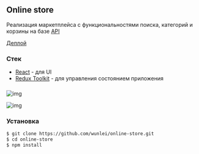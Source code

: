 ## Online store

Реализация маркетплейса с функциональностями поиска, категорий и корзины на базе [API](https://dummyjson.com/docs/products)

[Деплой](https://wunlei.github.io/online-store)

### Стек

- [React](https://react.dev/) - для UI
- [Redux Toolkit](https://redux-toolkit.js.org/) - для управления состоянием приложения

###

![img](https://small.fileditchstuff.me/s5/TSUtqVTPDZMOpeDZXkpv.png)

![img](https://small.fileditchstuff.me/s5/afHcmgqCGysWnnUvmWYU.png)

### Установка

```bash
$ git clone https://github.com/wunlei/online-store.git
$ cd online-store
$ npm install
```
